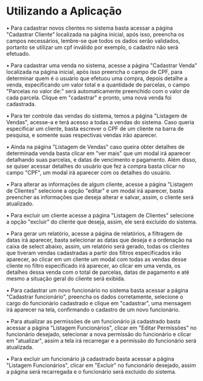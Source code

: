 
# Utilizando a Aplicação

  • Para cadastrar novos clientes no sistema basta acessar a página "Cadastrar Cliente" localizada na página inicial, após isso, preencha os campos necessários,
  lembre-se que todos os dados serão validados, portanto se utilizar um cpf inválido por exemplo, o cadastro não será efetuado.
  
  • Para cadastrar uma venda no sistema, acesse a página "Cadastrar Venda" localizada na página inicial, após isso preencha o campo de CPF, para determinar quem é o usuário que efetuou uma compra, depois detalhe a venda, especificando um valor total e a quantidade de parcelas, o campo "Parcelas no valor de:" será automaticamente preenchido com o valor de cada parcela. Clique em "cadastrar" e pronto, uma nova venda foi cadastrada.
  
  • Para ter controle das vendas do sistema, temos a página "Listagem de Vendas", acesse-a e terá acesso a todas a vendas do sistema. Caso queria especificar um cliente, basta escrever o CPF de um cliente na barra de pesquisa, e somente suas respectivas vendas irão aparecer.
  
  • Ainda na página "Listagem de Vendas" caso queira obter detalhes de determinada venda basta clicar em "ver mais" que um modal irá aparecer detalhando suas parcelas, e datas de vencimento e pagamento. Além disso, se quiser acessar detalhes do usuário que fez a compra basta clicar no campo "CPF", um modal irá aparecer com os detalhes do usuário.
  
  • Para alterar as informações de algum cliente, acesse a página "Listagem de Clientes" selecione a opção "editar" e um modal irá aparecer, basta preencher as informações que deseja alterar e salvar, assim, o cliente será atualizado.
  
  • Para excluir um cliente acesse a página "Listagem de Clientes" selecione a opção "excluir" do cliente que deseja, assim, ele será excluído do sistema.
  
  • Para gerar um relatório, acesse a página de relatórios, a filtragem de datas irá aparecer, basta selecionar as datas que deseja e a ordenação na caixa de select abaixo, assim, um relatório será gerado, todas os clientes que tiveram vendas cadastradas a partir dos filtros especificados irão aparecer, ao clicar em um cliente um modal com todas as vendas desse cliente no filtro especificado irá aparecer, ao clicar em uma venda, os detalhes dessa venda com o total de parcelas, datas de pagamento e até mesmo a situação geral do cliente será exibida.
  
  • Para cadastrar um novo funcionário no sistema basta acessar a página "Cadastrar funcionário", preencha os dados corretamente, selecione o cargo do funcionário cadastrado e clique em "cadastrar", uma mensagem irá aparecer na tela, confirmando o cadastro de um novo funcionário.
  
  • Para atualizar as permissões de um funcionário já cadastrado basta acessar a página "Listagem Funcionários", clicar em "Editar Permissões" no funcionário desejado, selecionar a nova permissão do funcionário e clicar em "atualizar", assim a tela irá recarregar e a permissão do funcionário será atualizada.

  • Para excluir um funcionário já cadastrado basta acessar a página "Listagem Funcionários", clicar em "Excluir" no funcionário desejado, assim a página será recarregada e o funcionário será excluido do sistema.
